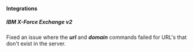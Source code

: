 
#### Integrations
##### IBM X-Force Exchange v2
Fixed an issue where the ***url*** and ***domain*** commands failed for URL's that don't exist in the server.
